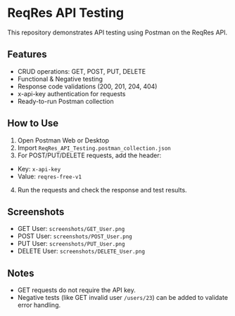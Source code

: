 # ReqRes API Testing


This repository demonstrates API testing using Postman on the ReqRes API.


## Features
- CRUD operations: GET, POST, PUT, DELETE
- Functional & Negative testing
- Response code validations (200, 201, 204, 404)
- x-api-key authentication for requests
- Ready-to-run Postman collection


## How to Use
1. Open Postman Web or Desktop
2. Import `ReqRes_API_Testing.postman_collection.json`
3. For POST/PUT/DELETE requests, add the header:
- Key: `x-api-key`
- Value: `reqres-free-v1`
4. Run the requests and check the response and test results.


## Screenshots
- GET User: `screenshots/GET_User.png`
- POST User: `screenshots/POST_User.png`
- PUT User: `screenshots/PUT_User.png`
- DELETE User: `screenshots/DELETE_User.png`


## Notes
- GET requests do not require the API key.
- Negative tests (like GET invalid user `/users/23`) can be added to validate error handling.
